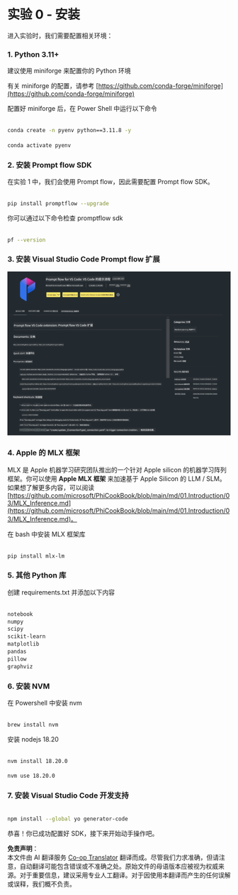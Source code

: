 <!--
CO_OP_TRANSLATOR_METADATA:
{
  "original_hash": "4b16264917d9b93169745d92b8ce8c65",
  "translation_date": "2025-05-07T13:55:01+00:00",
  "source_file": "md/02.Application/02.Code/Phi3/VSCodeExt/HOL/Apple/01.Installations.md",
  "language_code": "zh"
}
-->
# **实验 0 - 安装**

进入实验时，我们需要配置相关环境：

### **1. Python 3.11+**

建议使用 miniforge 来配置你的 Python 环境

有关 miniforge 的配置，请参考 [https://github.com/conda-forge/miniforge](https://github.com/conda-forge/miniforge)

配置好 miniforge 后，在 Power Shell 中运行以下命令

```bash

conda create -n pyenv python==3.11.8 -y

conda activate pyenv

```

### **2. 安装 Prompt flow SDK**

在实验 1 中，我们会使用 Prompt flow，因此需要配置 Prompt flow SDK。

```bash

pip install promptflow --upgrade

```

你可以通过以下命令检查 promptflow sdk

```bash

pf --version

```

### **3. 安装 Visual Studio Code Prompt flow 扩展**

![pf](../../../../../../../../../translated_images/pf_ext.8cf76b5846e9b8562b0dd276004237b3ff3797066b9f912d39c0ae6c88b35878.zh.png)

### **4. Apple 的 MLX 框架**

MLX 是 Apple 机器学习研究团队推出的一个针对 Apple silicon 的机器学习阵列框架。你可以使用 **Apple MLX 框架** 来加速基于 Apple Silicon 的 LLM / SLM。如果想了解更多内容，可以阅读 [https://github.com/microsoft/PhiCookBook/blob/main/md/01.Introduction/03/MLX_Inference.md](https://github.com/microsoft/PhiCookBook/blob/main/md/01.Introduction/03/MLX_Inference.md)。

在 bash 中安装 MLX 框架库

```bash

pip install mlx-lm

```

### **5. 其他 Python 库**

创建 requirements.txt 并添加以下内容

```txt

notebook
numpy 
scipy 
scikit-learn 
matplotlib 
pandas 
pillow 
graphviz

```

### **6. 安装 NVM**

在 Powershell 中安装 nvm

```bash

brew install nvm

```

安装 nodejs 18.20

```bash

nvm install 18.20.0

nvm use 18.20.0

```

### **7. 安装 Visual Studio Code 开发支持**

```bash

npm install --global yo generator-code

```

恭喜！你已成功配置好 SDK，接下来开始动手操作吧。

**免责声明**：  
本文件由 AI 翻译服务 [Co-op Translator](https://github.com/Azure/co-op-translator) 翻译而成。尽管我们力求准确，但请注意，自动翻译可能包含错误或不准确之处。原始文件的母语版本应被视为权威来源。对于重要信息，建议采用专业人工翻译。对于因使用本翻译而产生的任何误解或误释，我们概不负责。